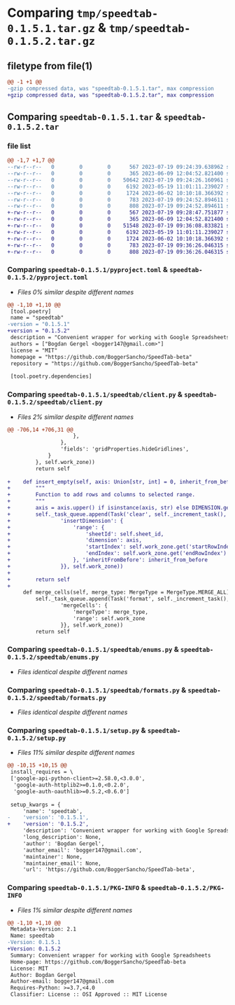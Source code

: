 # Comparing `tmp/speedtab-0.1.5.1.tar.gz` & `tmp/speedtab-0.1.5.2.tar.gz`

## filetype from file(1)

```diff
@@ -1 +1 @@
-gzip compressed data, was "speedtab-0.1.5.1.tar", max compression
+gzip compressed data, was "speedtab-0.1.5.2.tar", max compression
```

## Comparing `speedtab-0.1.5.1.tar` & `speedtab-0.1.5.2.tar`

### file list

```diff
@@ -1,7 +1,7 @@
--rw-r--r--   0        0        0      567 2023-07-19 09:24:39.638962 speedtab-0.1.5.1/pyproject.toml
--rw-r--r--   0        0        0      365 2023-06-09 12:04:52.821400 speedtab-0.1.5.1/speedtab/__init__.py
--rw-r--r--   0        0        0    50642 2023-07-19 09:24:26.160961 speedtab-0.1.5.1/speedtab/client.py
--rw-r--r--   0        0        0     6192 2023-05-19 11:01:11.239027 speedtab-0.1.5.1/speedtab/enums.py
--rw-r--r--   0        0        0     1724 2023-06-02 10:10:18.366392 speedtab-0.1.5.1/speedtab/formats.py
--rw-r--r--   0        0        0      783 2023-07-19 09:24:52.894611 speedtab-0.1.5.1/setup.py
--rw-r--r--   0        0        0      808 2023-07-19 09:24:52.894611 speedtab-0.1.5.1/PKG-INFO
+-rw-r--r--   0        0        0      567 2023-07-19 09:28:47.751877 speedtab-0.1.5.2/pyproject.toml
+-rw-r--r--   0        0        0      365 2023-06-09 12:04:52.821400 speedtab-0.1.5.2/speedtab/__init__.py
+-rw-r--r--   0        0        0    51548 2023-07-19 09:36:08.833821 speedtab-0.1.5.2/speedtab/client.py
+-rw-r--r--   0        0        0     6192 2023-05-19 11:01:11.239027 speedtab-0.1.5.2/speedtab/enums.py
+-rw-r--r--   0        0        0     1724 2023-06-02 10:10:18.366392 speedtab-0.1.5.2/speedtab/formats.py
+-rw-r--r--   0        0        0      783 2023-07-19 09:36:26.046315 speedtab-0.1.5.2/setup.py
+-rw-r--r--   0        0        0      808 2023-07-19 09:36:26.046315 speedtab-0.1.5.2/PKG-INFO
```

### Comparing `speedtab-0.1.5.1/pyproject.toml` & `speedtab-0.1.5.2/pyproject.toml`

 * *Files 0% similar despite different names*

```diff
@@ -1,10 +1,10 @@
 [tool.poetry]
 name = "speedtab"
-version = "0.1.5.1"
+version = "0.1.5.2"
 description = "Convenient wrapper for working with Google Spreadsheets"
 authors = ["Bogdan Gergel <bogger147@gmail.com>"]
 license = "MIT"
 homepage = "https://github.com/BoggerSancho/SpeedTab-beta"
 repository = "https://github.com/BoggerSancho/SpeedTab-beta"
 
 [tool.poetry.dependencies]
```

### Comparing `speedtab-0.1.5.1/speedtab/client.py` & `speedtab-0.1.5.2/speedtab/client.py`

 * *Files 2% similar despite different names*

```diff
@@ -706,14 +706,31 @@
                     },
                 },
                 'fields': 'gridProperties.hideGridlines',
             }
         }, self.work_zone))
         return self
 
+    def insert_empty(self, axis: Union[str, int] = 0, inherit_from_before: bool = True):
+        """
+        Function to add rows and columns to selected range.
+        """
+        axis = axis.upper() if isinstance(axis, str) else DIMENSION.get(axis)
+        self._task_queue.append(Task('clear', self._increment_task(), self.sheet_id, {
+                'insertDimension': {
+                    'range': {
+                        'sheetId': self.sheet_id,
+                        'dimension': axis,
+                        'startIndex': self.work_zone.get('startRowIndex') if axis == 'ROWS' else self.work_zone.get('startColumnIndex'),
+                        'endIndex': self.work_zone.get('endRowIndex') if axis == 'ROWS' else self.work_zone.get('endColumnIndex')
+                    }, 'inheritFromBefore': inherit_from_before
+                }}, self.work_zone))
+
+        return self
+
     def merge_cells(self, merge_type: MergeType = MergeType.MERGE_ALL):
         self._task_queue.append(Task('format', self._increment_task(), self.sheet_id, {
                 'mergeCells': {
                     'mergeType': merge_type,
                     'range': self.work_zone
                 }}, self.work_zone))
         return self
```

### Comparing `speedtab-0.1.5.1/speedtab/enums.py` & `speedtab-0.1.5.2/speedtab/enums.py`

 * *Files identical despite different names*

### Comparing `speedtab-0.1.5.1/speedtab/formats.py` & `speedtab-0.1.5.2/speedtab/formats.py`

 * *Files identical despite different names*

### Comparing `speedtab-0.1.5.1/setup.py` & `speedtab-0.1.5.2/setup.py`

 * *Files 11% similar despite different names*

```diff
@@ -10,15 +10,15 @@
 install_requires = \
 ['google-api-python-client>=2.58.0,<3.0.0',
  'google-auth-httplib2>=0.1.0,<0.2.0',
  'google-auth-oauthlib>=0.5.2,<0.6.0']
 
 setup_kwargs = {
     'name': 'speedtab',
-    'version': '0.1.5.1',
+    'version': '0.1.5.2',
     'description': 'Convenient wrapper for working with Google Spreadsheets',
     'long_description': None,
     'author': 'Bogdan Gergel',
     'author_email': 'bogger147@gmail.com',
     'maintainer': None,
     'maintainer_email': None,
     'url': 'https://github.com/BoggerSancho/SpeedTab-beta',
```

### Comparing `speedtab-0.1.5.1/PKG-INFO` & `speedtab-0.1.5.2/PKG-INFO`

 * *Files 1% similar despite different names*

```diff
@@ -1,10 +1,10 @@
 Metadata-Version: 2.1
 Name: speedtab
-Version: 0.1.5.1
+Version: 0.1.5.2
 Summary: Convenient wrapper for working with Google Spreadsheets
 Home-page: https://github.com/BoggerSancho/SpeedTab-beta
 License: MIT
 Author: Bogdan Gergel
 Author-email: bogger147@gmail.com
 Requires-Python: >=3.7,<4.0
 Classifier: License :: OSI Approved :: MIT License
```

